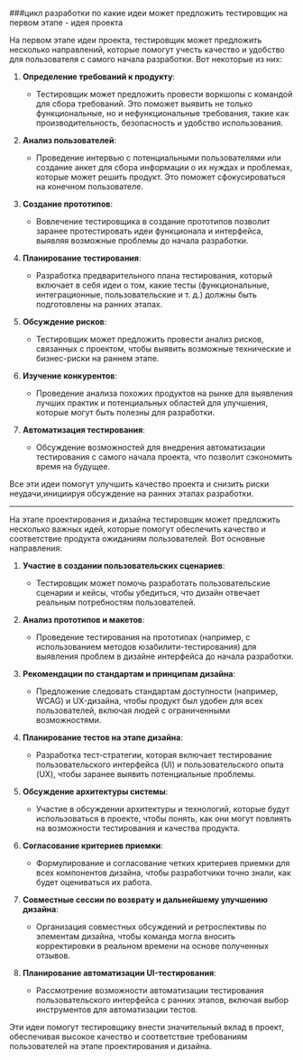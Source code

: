 ###цикл разработки по какие идеи может предложить тестировщик на первом этапе - идея проекта

На первом этапе идеи проекта, тестировщик может предложить несколько направлений, которые помогут учесть качество и удобство для пользователя с самого начала разработки. Вот некоторые из них:

1. **Определение требований к продукту**:
   - Тестировщик может предложить провести воркшопы с командой для сбора требований. Это поможет выявить не только функциональные, но и нефункциональные требования, такие как производительность, безопасность и удобство использования.

2. **Анализ пользователей**:
   - Проведение интервью с потенциальными пользователями или создание анкет для сбора информации о их нуждах и проблемах, которые может решить продукт. Это поможет сфокусироваться на конечном пользователе.

3. **Создание прототипов**:
   - Вовлечение тестировщика в создание прототипов позволит заранее протестировать идеи функционала и интерфейса, выявляя возможные проблемы до начала разработки.

4. **Планирование тестирования**:
   - Разработка предварительного плана тестирования, который включает в себя идеи о том, какие тесты (функциональные, интеграционные, пользовательские и т. д.) должны быть подготовлены на ранних этапах.

5. **Обсуждение рисков**:
   - Тестировщик может предложить провести анализ рисков, связанных с проектом, чтобы выявить возможные технические и бизнес-риски на раннем этапе.

6. **Изучение конкурентов**:
   - Проведение анализа похожих продуктов на рынке для выявления лучших практик и потенциальных областей для улучшения, которые могут быть полезны для разработки.

7. **Автоматизация тестирования**:
   - Обсуждение возможностей для внедрения автоматизации тестирования с самого начала проекта, что позволит сэкономить время на будущее.

Все эти идеи помогут улучшить качество проекта и снизить риски неудачи,инициируя обсуждение на ранних этапах разработки.

______________________________

На этапе проектирования и дизайна тестировщик может предложить несколько важных идей, которые помогут обеспечить качество и соответствие продукта ожиданиям пользователей. Вот основные направления:

1. **Участие в создании пользовательских сценариев**:
   - Тестировщик может помочь разработать пользовательские сценарии и кейсы, чтобы убедиться, что дизайн отвечает реальным потребностям пользователей.

2. **Анализ прототипов и макетов**:
   - Проведение тестирования на прототипах (например, с использованием методов юзабилити-тестирования) для выявления проблем в дизайне интерфейса до начала разработки.

3. **Рекомендации по стандартам и принципам дизайна**:
   - Предложение следовать стандартам доступности (например, WCAG) и UX-дизайна, чтобы продукт был удобен для всех пользователей, включая людей с ограниченными возможностями.

4. **Планирование тестов на этапе дизайна**:
   - Разработка тест-стратегии, которая включает тестирование пользовательского интерфейса (UI) и пользовательского опыта (UX), чтобы заранее выявить потенциальные проблемы.

5. **Обсуждение архитектуры системы**:
   - Участие в обсуждении архитектуры и технологий, которые будут использоваться в проекте, чтобы понять, как они могут повлиять на возможности тестирования и качества продукта.

6. **Согласование критериев приемки**:
   - Формулирование и согласование четких критериев приемки для всех компонентов дизайна, чтобы разработчики точно знали, как будет оцениваться их работа.

7. **Совместные сессии по возврату и дальнейшему улучшению дизайна**:
   - Организация совместных обсуждений и ретроспективы по элементам дизайна, чтобы команда могла вносить корректировки в реальном времени на основе полученных отзывов.

8. **Планирование автоматизации UI-тестирования**:
   - Рассмотрение возможности автоматизации тестирования пользовательского интерфейса с ранних этапов, включая выбор инструментов для автоматизации тестов.

Эти идеи помогут тестировщику внести значительный вклад в проект, обеспечивая высокое качество и соответствие требованиям пользователей на этапе проектирования и дизайна.

